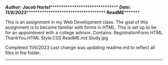 *****Author: Jacob Hartel************************************
*****Date: 11/6/2023*****************************************
************************ReadME*******************************

This is an assignment in my Web Development class.
The goal of this assignment is to become familiar
with forms in HTML. This is set up to be for an appointment
with a college advisor.
Contains:
RegistrationForm.HTML
ThankYou.HTML
Style.CSS
ReadME.md
Study.jpg

Completed 11/6/2023
Last change was updating readme.md to reflect all files in the folder. 




*************************************************************